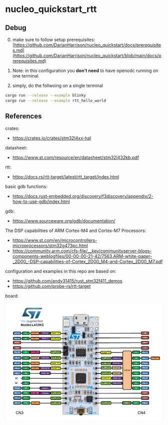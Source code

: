 # nucleo_quickstart_rtt
 
## Debug

0. make sure to follow setup prerequisites: [https://github.com/DarianHarrison/nucleo_quickstart/docs/prerequisites.md](https://github.com/DarianHarrison/nucleo_quickstart/blob/main/docs/prerequisites.md)

1. Note: in this configuration you **don't need** to have openodc running on one terminal

2. simply, do the follwoing on a single terminal
```bash
cargo run --release --example blinky
cargo run --release --example rtt_hello_world
```

## References

crates:
 * https://crates.io/crates/stm32l4xx-hal

datasheet:
 * https://www.st.com/resource/en/datasheet/stm32l432kb.pdf

rtt:
 * https://docs.rs/rtt-target/latest/rtt_target/index.html

basic gdb functions:
 * https://docs.rust-embedded.org/discovery/f3discovery/appendix/2-how-to-use-gdb/index.html

gdb:
 * https://www.sourceware.org/gdb/documentation/

The DSP capabilities of ARM Cortex-M4 and Cortex-M7 Processors:
 * https://www.st.com/en/microcontrollers-microprocessors/stm32g473pc.html
 * https://community.arm.com/cfs-file/__key/communityserver-blogs-components-weblogfiles/00-00-00-21-42/7563.ARM-white-paper-_2D00_-DSP-capabilities-of-Cortex_2D00_M4-and-Cortex_2D00_M7.pdf

configuration and examples in this repo are based on: 
 * https://github.com/andy31415/rust_stm32f411_demos
 * https://github.com/probe-rs/rtt-target

board:
 
 ![Alt Text](./docs/nucleo_l432kc.png)
